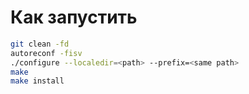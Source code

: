 # Как запустить

```bash
git clean -fd
autoreconf -fisv
./configure --localedir=<path> --prefix=<same path>
make
make install
```
